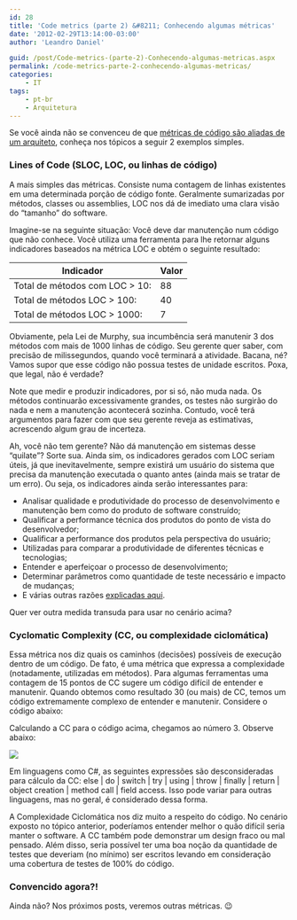 ```yaml
---
id: 28
title: 'Code metrics (parte 2) &#8211; Conhecendo algumas métricas'
date: '2012-02-29T13:14:00-03:00'
author: 'Leandro Daniel'

guid: /post/Code-metrics-(parte-2)-Conhecendo-algumas-metricas.aspx
permalink: /code-metrics-parte-2-conhecendo-algumas-metricas/
categories:
    - IT
tags:
    - pt-br
    - Arquitetura
---
```


Se você ainda não se convenceu de que [métricas de código são aliadas de um arquiteto](http://leandrodaniel.com/index.php/Code-metrics-(parte-1)-Um-aliado-do-arquiteto), conheça nos tópicos a seguir 2 exemplos simples.

### Lines of Code (SLOC, LOC, ou linhas de código)

A mais simples das métricas. Consiste numa contagem de linhas existentes em uma determinada porção de código fonte. Geralmente sumarizadas por métodos, classes ou assemblies, LOC nos dá de imediato uma clara visão do “tamanho” do software.

Imagine-se na seguinte situação: Você deve dar manutenção num código que não conhece. Você utiliza uma ferramenta para lhe retornar alguns indicadores baseados na métrica LOC e obtém o seguinte resultado:

| **Indicador** | **Valor** |
|---|---|
| Total de métodos com LOC &gt; 10: | 88 |
| Total de métodos LOC &gt; 100: | 40 |
| Total de métodos LOC &gt; 1000: | 7 |

Obviamente, pela Lei de Murphy, sua incumbência será manutenir 3 dos métodos com mais de 1000 linhas de código. Seu gerente quer saber, com precisão de milissegundos, quando você terminará a atividade. Bacana, né? Vamos supor que esse código não possua testes de unidade escritos. Poxa, que legal, não é verdade?

Note que medir e produzir indicadores, por si só, não muda nada. Os métodos continuarão excessivamente grandes, os testes não surgirão do nada e nem a manutenção acontecerá sozinha. Contudo, você terá argumentos para fazer com que seu gerente reveja as estimativas, acrescendo algum grau de incerteza.

Ah, você não tem gerente? Não dá manutenção em sistemas desse “quilate”? Sorte sua. Ainda sim, os indicadores gerados com LOC seriam úteis, já que inevitavelmente, sempre existirá um usuário do sistema que precisa da manutenção executada o quanto antes (ainda mais se tratar de um erro). Ou seja, os indicadores ainda serão interessantes para:

- Analisar qualidade e produtividade do processo de desenvolvimento e manutenção bem como do produto de software construído;
- Qualificar a performance técnica dos produtos do ponto de vista do desenvolvedor;
- Qualificar a performance dos produtos pela perspectiva do usuário;
- Utilizadas para comparar a produtividade de diferentes técnicas e tecnologias;
- Entender e aperfeiçoar o processo de desenvolvimento;
- Determinar parâmetros como quantidade de teste necessário e impacto de mudanças;
- E várias outras razões [explicadas aqui](http://leandrodaniel.com/index.php/code-metrics-parte-1-metricas-de-codigo-sao-aliadas-do-arquiteto/).

Quer ver outra medida transuda para usar no cenário acima?

### Cyclomatic Complexity (CC, ou complexidade ciclomática)

Essa métrica nos diz quais os caminhos (decisões) possíveis de execução dentro de um código. De fato, é uma métrica que expressa a complexidade (notadamente, utilizadas em métodos). Para algumas ferramentas uma contagem de 15 pontos de CC sugere um código difícil de entender e manutenir. Quando obtemos como resultado 30 (ou mais) de CC, temos um código extremamente complexo de entender e manutenir. Considere o código abaixo:

<script src="https://gist.github.com/1943844.js?file=fooMethod.cs" type="text/javascript"></script>

Calculando a CC para o código acima, chegamos ao número 3. Observe abaixo:

![](http://leandrodaniel.com/pics/CyclomaticComplexity.png)

Em linguagens como C#, as seguintes expressões são desconsideradas para cálculo da CC: else | do | switch | try | using | throw | finally | return | object creation | method call | field access. Isso pode variar para outras linguagens, mas no geral, é considerado dessa forma.

A Complexidade Ciclomática nos diz muito a respeito do código. No cenário exposto no tópico anterior, poderíamos entender melhor o quão difícil seria manter o software. A CC também pode demonstrar um design fraco ou mal pensado. Além disso, seria possível ter uma boa noção da quantidade de testes que deveriam (no mínimo) ser escritos levando em consideração uma cobertura de testes de 100% do código.

### Convencido agora?!

Ainda não? Nos próximos posts, veremos outras métricas. 😉
